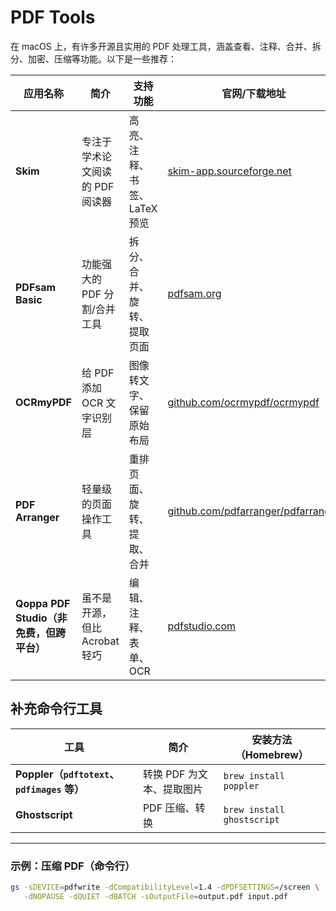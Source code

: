 # PDF Tools

在 macOS 上，有许多开源且实用的 PDF 处理工具，涵盖查看、注释、合并、拆分、加密、压缩等功能。以下是一些推荐：

|应用名称|简介|支持功能|官网/下载地址|
|---|---|---|---|
|**Skim**|专注于学术论文阅读的 PDF 阅读器|高亮、注释、书签、LaTeX 预览|[skim-app.sourceforge.net](https://skim-app.sourceforge.net/)|
|**PDFsam Basic**|功能强大的 PDF 分割/合并工具|拆分、合并、旋转、提取页面|[pdfsam.org](https://pdfsam.org/)|
|**OCRmyPDF**|给 PDF 添加 OCR 文字识别层|图像转文字、保留原始布局|[github.com/ocrmypdf/ocrmypdf](https://github.com/ocrmypdf/OCRmyPDF)|
|**PDF Arranger**|轻量级的页面操作工具|重排页面、旋转、提取、合并|[github.com/pdfarranger/pdfarranger](https://github.com/pdfarranger/pdfarranger)|
|**Qoppa PDF Studio（非免费，但跨平台）**|虽不是开源，但比 Acrobat 轻巧|编辑、注释、表单、OCR|[pdfstudio.com](https://www.qoppa.com/pdfstudio/)|

## 补充命令行工具

| 工具                                     | 简介                 | 安装方法（Homebrew）             |
| -------------------------------------- | ------------------ | -------------------------- |
| **Poppler（`pdftotext`、`pdfimages` 等）** | 转换 PDF 为文本、提取图片    | `brew install poppler`     |
| **Ghostscript**                        | PDF 压缩、转换          | `brew install ghostscript` |

---

### 示例：压缩 PDF（命令行）

```bash
gs -sDEVICE=pdfwrite -dCompatibilityLevel=1.4 -dPDFSETTINGS=/screen \
   -dNOPAUSE -dQUIET -dBATCH -sOutputFile=output.pdf input.pdf
```
